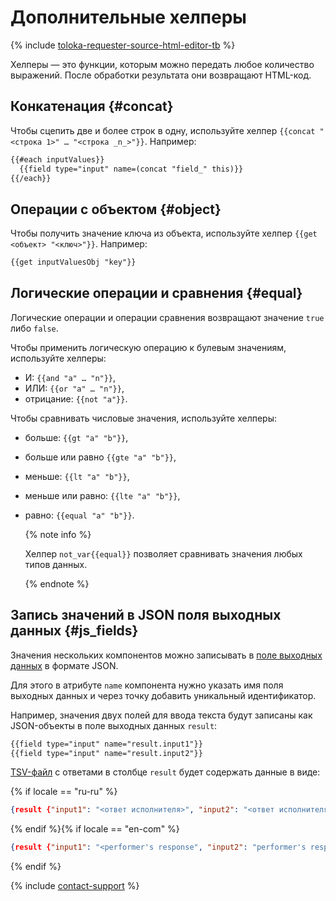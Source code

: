 # Дополнительные хелперы

{% include [toloka-requester-source-html-editor-tb](../../_includes/toloka-requester-source/id-toloka-requester-source/html-editor-tb.md) %}

Хелперы — это функции, которым можно передать любое количество выражений. После обработки результата они возвращают HTML-код.

## Конкатенация {#concat}

Чтобы сцепить две и более строк в одну, используйте хелпер `{{concat "<строка 1>" … "<строка _n_>"}}`. Например:

```html
{{#each inputValues}}
  {{field type="input" name=(concat "field_" this)}}
{{/each}}
```

## Операции с объектом {#object}

Чтобы получить значение ключа из объекта, используйте хелпер `{{get <объект> "<ключ>"}}`. Например:

```html
{{get inputValuesObj "key"}}
```

## Логические операции и сравнения {#equal}

Логические операции и операции сравнения возвращают значение `true` либо `false`.

Чтобы применить логическую операцию к булевым значениям, используйте хелперы:

- И: `{{and "a" … "n"}}`,
- ИЛИ: `{{or "a" … "n"}}`,
- отрицание: `{{not "a"}}`.

Чтобы сравнивать числовые значения, используйте хелперы:

- больше: `{{gt "a" "b"}}`,
- больше или равно `{{gte "a" "b"}}`,
- меньше: `{{lt "a" "b"}}`,
- меньше или равно: `{{lte "a" "b"}}`,
- равно: `{{equal "a" "b"}}`.

    {% note info %}

    Хелпер `not_var{{equal}}` позволяет сравнивать значения любых типов данных.

    {% endnote %}

## Запись значений в JSON поля выходных данных {#js_fields}

Значения нескольких компонентов можно записывать в [поле выходных данных](../incoming.md) в формате JSON.

Для этого в атрибуте `name` компонента нужно указать имя поля выходных данных и через точку добавить уникальный идентификатор.

Например, значения двух полей для ввода текста будут записаны как JSON-объекты в поле выходных данных `result`:

```html
{{field type="input" name="result.input1"}}
{{field type="input" name="result.input2"}}
```

[TSV-файл](../../../glossary.md#tsv) с ответами в столбце `result` будет содержать данные в виде:

{% if locale == "ru-ru" %}

```json
{result {"input1": "<ответ исполнителя>", "input2": "<ответ исполнителя>"}}
```

{% endif %}{% if locale == "en-com" %}

```json
{result {"input1": "<performer's response", "input2": "performer's response>"}}
```

{% endif %}

{% include [contact-support](../../_includes/contact-support-help.md) %}